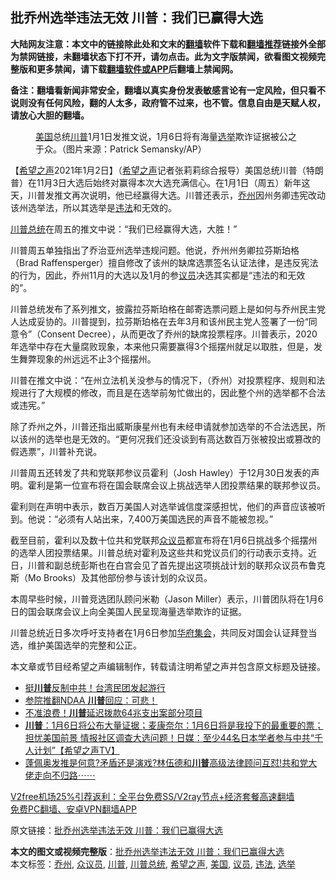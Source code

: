 <h2>批乔州选举违法无效 川普：我们已赢得大选</h2> <p class="notice"><b>大陆网友注意：本文中的链接除此处和文末的<a href="https://github.com/bannedbook/fanqiang" >翻墙</a>软件下载和<a href="https://github.com/killgcd/justmysocks/blob/master/README.md">翻墙推荐</a>链接外全部为禁网链接，未翻墙状态下打不开，请勿点击。此为文字版禁闻，欲看图文视频完整版和更多禁闻，请下载<a href="https://github.com/bannedbook/fanqiang">翻墙软件或APP</a>后翻墙上禁闻网。</p><p>备注：翻墙看新闻非常安全，翻墙以真实身份发表敏感言论有一定风险，但只看不说则没有任何风险，翻的人太多，政府管不过来，也不管。信息自由是天赋人权，请放心大胆的翻墙。</b></p>  <div class="entry"> <figure> <p><figcaption><a href="https://www.bannedbook.org/bnews/tag/%e7%be%8e%e5%9b%bd/" class="st_tag internal_tag" rel="tag" title="标签 美国 下的日志">美国</a>总统<a href="https://www.bannedbook.org/bnews/tag/%e5%b7%9d%e6%99%ae/" class="st_tag internal_tag" rel="tag" title="标签 川普 下的日志">川普</a>1月1日发推文说，1月6日将有海量<a href="https://www.bannedbook.org/bnews/tag/%e9%80%89%e4%b8%be/" class="st_tag internal_tag" rel="tag" title="标签 选举 下的日志">选举</a>欺诈证据被公之于众。（图片来源：Patrick Semansky/AP）</figcaption></figure> <p>【<span class='wp_keywordlink_affiliate'><a href="https://www.soundofhope.org" title="希望之声" target="_blank">希望之声</a></span>2021年1月2日】（<a href="https://www.bannedbook.org/bnews/tag/%e5%b8%8c%e6%9c%9b%e4%b9%8b%e5%a3%b0/" class="st_tag internal_tag" rel="tag" title="标签 希望之声 下的日志">希望之声</a>记者张莉莉综合报导）美国总统川普（特朗普）在11月3日大选后始终对赢得本次大选充满信心。在1月1日（周五）新年这天，川普发推文再次说明，他已经赢得大选。川普还表示，<a href="https://www.bannedbook.org/bnews/tag/%E4%B9%94%E5%B7%9E/" class="st_tag internal_tag" rel="tag" title="标签 乔州 下的日志">乔州</a>因州务卿违宪改动该州选举法，所以其选举是<a href="https://www.bannedbook.org/bnews/tag/%e8%bf%9d%e6%b3%95/" class="st_tag internal_tag" rel="tag" title="标签 违法 下的日志">违法</a>和无效的。</p> <p><a href="https://www.bannedbook.org/bnews/tag/%E5%B7%9D%E6%99%AE%E6%80%BB%E7%BB%9F/" class="st_tag internal_tag" rel="tag" title="标签 川普总统 下的日志">川普总统</a>在周五的推文中说：“我们已经赢得大选，大胜！”</p> <p></p>  <p>川普周五单独指出了乔治亚州选举违规问题。他说，乔州州务卿拉芬斯珀格（Brad Raffensperger）擅自修改了该州的缺席选票签名认证法律，是违反宪法的行为，因此，乔州11月的大选以及1月的参<a href="https://www.bannedbook.org/bnews/tag/%e8%ae%ae%e5%91%98/" class="st_tag internal_tag" rel="tag" title="标签 议员 下的日志">议员</a>决选其实都是“违法的和无效的”。</p> <p>川普总统发布了系列推文，披露拉芬斯珀格在邮寄选票问题上是如何与乔州民主党人达成妥协的。川普提到，拉芬斯珀格在去年3月和该州民主党人签署了一份“同意令”（Consent Decree），从而更改了乔州的缺席投票程序。川普表示，2020年选举中存在大量腐败现象，本来他只需要赢得3个摇摆州就足以取胜，但是，发生舞弊现象的州远远不止3个摇摆州。</p> <p>川普在推文中说：“在州立法机关没参与的情况下，（乔州）对投票程序、规则和法规进行了大规模的修改，而且是在选举前匆忙做出的，因此整个州的选举都不合法或违宪。”</p>  <p>除了乔州之外，川普还指出威斯康星州也有未经申请就参加选举的不合法选民，所以该州的选举也是无效的。“更何况我们还没谈到有高达数百万张被投出或篡改的假选票”，川普补充说。</p> <p>川普周五还转发了共和党联邦参议员霍利（Josh Hawley）于12月30日发表的声明。霍利是第一位宣布将在国会联席会议上挑战选举人团投票结果的联邦参议员。</p> <p>霍利则在声明中表示，数百万美国人对选举诚信度深感担忧，他们的声音应该被听到。他说：“必须有人站出来，7,400万美国选民的声音不能被忽视。”</p>  <p>截至目前，霍利以及数十位共和党联邦<a href="https://www.bannedbook.org/bnews/tag/%E4%BC%97%E8%AE%AE%E5%91%98/" class="st_tag internal_tag" rel="tag" title="标签 众议员 下的日志">众议员</a>都宣布将在1月6日挑战多个摇摆州的选举人团投票结果。川普总统对霍利及这些共和党议员们的行动表示支持。近日，川普和副总统彭斯也在白宫会见了首先提出这项挑战计划的联邦众议员布鲁克斯（Mo Brooks）及其他部份参与该计划的众议员。</p> <p>本周早些时候，川普竞选团队顾问米勒（Jason Miller）表示，川普团队将在1月6日的国会联席会议上向全美国人民呈现海量选举欺诈的证据。</p> <p>川普总统近日多次呼吁支持者在1月6日参加<span class='wp_keywordlink'><a href="https://www.bannedbook.org/forum11/topic1478.html" title="华府盛大集会 见证1亿2千万三退历史时刻" target="_blank">华府集会</a></span>，共同反对国会认证拜登当选，维护美国选举的完整和公正。</p>  <p>本文章或节目经希望之声编辑制作，转载请注明希望之声并包含原文标题及链接。</p> <ul class='op-related-articles' title='相关阅读'> <li><a href='https://www.bannedbook.org/bnews/taiwannews/20210103/1459876.html' target='_blank'>挺<b>川普</b>反制中共！台湾民团发起游行</a></li> <li><a href='https://www.bannedbook.org/bnews/taiwannews/20210102/1459864.html' target='_blank'>参院推翻NDAA <b>川普</b>回应：可悲！</a></li> <li><a href='https://www.bannedbook.org/bnews/worldnews/20210102/1459850.html' target='_blank'>不准浪费！<b>川普</b>延迟拨款64兆支出案部分项目</a></li> <li><a href='https://www.bannedbook.org/bnews/cbnews/20210102/1459815.html' target='_blank'><b>川普</b>：1月6日将公布大量证据；麦康奈尔：1月6日将是我投下的最重要的票；担忧美国前景 情报社区调查大选问题！日媒：至少44名日本学者参与中共“千人计划”【希望之声TV】</a></li> <li><a href='https://www.bannedbook.org/bnews/bannedvideo/20210102/1459806.html' target='_blank'>蓬佩奥发推是何意?矛盾还是演戏?林伍德和<b>川普</b>高级法律顾问互怼!共和党大佬走向不归路⋯⋯</a></li> </ul> <p class="texttj"> <a href="https://github.com/bannedbook/fanqiang/wiki/V2ray%E6%9C%BA%E5%9C%BA" target="_blank">V2free机场25%引荐返利：全平台免费SS/V2ray节点+经济套餐高速翻墙</a><br/> <a href="https://github.com/bannedbook/fanqiang/wiki/%E7%A6%81%E9%97%BB%E7%BD%91%E5%AE%89%E5%8D%93%E7%BF%BB%E5%A2%99%E6%96%B0%E9%97%BBAPP" target="_blank">免费PC翻墙、安卓VPN翻墙APP</a></p><p>原文链接：<a class="src_link"  href="https://www.soundofhope.org/post/459740" target="_blank">批乔州选举违法无效 川普：我们已赢得大选</a></p><a name='sharetosocial'></a>       <div><b>本文的图文或视频完整版</b>：<a href='https://www.bannedbook.org/bnews/comments/20210103/1459891.html'>批乔州选举违法无效 川普：我们已赢得大选</a></div>  </div><!--END ENTRY--> <div class="postfooter"> <div>本文标签：<a href="https://www.bannedbook.org/bnews/tag/%E4%B9%94%E5%B7%9E/" rel="tag">乔州</a>, <a href="https://www.bannedbook.org/bnews/tag/%E4%BC%97%E8%AE%AE%E5%91%98/" rel="tag">众议员</a>, <a href="https://www.bannedbook.org/bnews/tag/%e5%b7%9d%e6%99%ae/" rel="tag">川普</a>, <a href="https://www.bannedbook.org/bnews/tag/%E5%B7%9D%E6%99%AE%E6%80%BB%E7%BB%9F/" rel="tag">川普总统</a>, <a href="https://www.bannedbook.org/bnews/tag/%e5%b8%8c%e6%9c%9b%e4%b9%8b%e5%a3%b0/" rel="tag">希望之声</a>, <a href="https://www.bannedbook.org/bnews/tag/%e7%be%8e%e5%9b%bd/" rel="tag">美国</a>, <a href="https://www.bannedbook.org/bnews/tag/%e8%ae%ae%e5%91%98/" rel="tag">议员</a>, <a href="https://www.bannedbook.org/bnews/tag/%e8%bf%9d%e6%b3%95/" rel="tag">违法</a>, <a href="https://www.bannedbook.org/bnews/tag/%e9%80%89%e4%b8%be/" rel="tag">选举</a></div>  </div><!--END POSTFOOTER--> 
